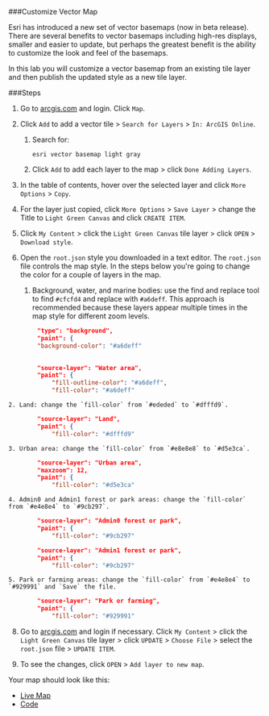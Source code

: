 ###Customize Vector Map

Esri has introduced a new set of vector basemaps (now in beta release). There are several benefits to vector basemaps including high-res displays, smaller and easier to update, but perhaps the greatest benefit is the ability to customize the look and feel of the basemaps.

In this lab you will customize a vector basemap from an existing tile layer and then publish the updated style as a new tile layer.

###Steps

1. Go to [arcgis.com](http://www.arcgis.com) and login. Click `Map`.

2. Click `Add` to add a vector tile > `Search for Layers` > `In: ArcGIS Online`.

	1. Search for:

		```
		esri vector basemap light gray
		```
		
	2. Click `Add` to add each layer to the map > click `Done Adding Layers`.
 
4. In the table of contents, hover over the selected layer and click `More Options` > `Copy`.

5. For the layer just copied, click `More Options` > `Save Layer` > change the Title to `Light Green Canvas` and click `CREATE ITEM`.

6. Click `My Content` > click the `Light Green Canvas` tile layer > click `OPEN` > `Download style`.

7. Open the `root.json` style you downloaded in a text editor. The `root.json` file controls the map style. 
In the steps below you're going to change the color for a couple of layers in the map.
	
  	 1. Background, water, and marine bodies: use the find and replace tool to find `#cfcfd4` and replace with `#a6deff`. This approach is recommended because these layers appear multiple times in the map style for different zoom levels.  

```json
		"type": "background",
      	"paint": {
        "background-color": "#a6deff"
	
```

```json
		"source-layer": "Water area",
      	"paint": {
        	"fill-outline-color": "#a6deff",
        	"fill-color": "#a6deff"
```    
	2. Land: change the `fill-color` from `#ededed` to `#dfffd9`.

```json
   		"source-layer": "Land",
      	"paint": {
        	"fill-color": "#dfffd9"
```	
	3. Urban area: change the `fill-color` from `#e8e8e8` to `#d5e3ca`.

```json
		"source-layer": "Urban area",
      	"maxzoom": 12,
      	"paint": {
        	"fill-color": "#d5e3ca"
```	
	4. Admin0 and Admin1 forest or park areas: change the `fill-color` from `#e4e8e4` to `#9cb297`.

```json
		"source-layer": "Admin0 forest or park",
      	"paint": {
        	"fill-color": "#9cb297"
```	

```json
		"source-layer": "Admin1 forest or park",
      	"paint": {
        	"fill-color": "#9cb297"	
```	
	5. Park or farming areas: change the `fill-color` from `#e4e8e4` to `#929991` and `Save` the file.

```json
		"source-layer": "Park or farming",
      	"paint": {
        	"fill-color": "#929991"
```
8. Go to [arcgis.com](http://www.arcgis.com) and login if necessary. Click `My Content` > click the `Light Green Canvas` tile layer > click `UPDATE` > `Choose File` > select the `root.json` file > `UPDATE ITEM`.

9. To see the changes, click `OPEN` > `Add layer to new map`.  

Your map should look like this:
* [Live Map](http://www.arcgis.com/home/webmap/viewer.html?webmap=b66770c3ad184c6a8f68cba5c19addeb)
* [Code](src/root_lightgreen.json) 
